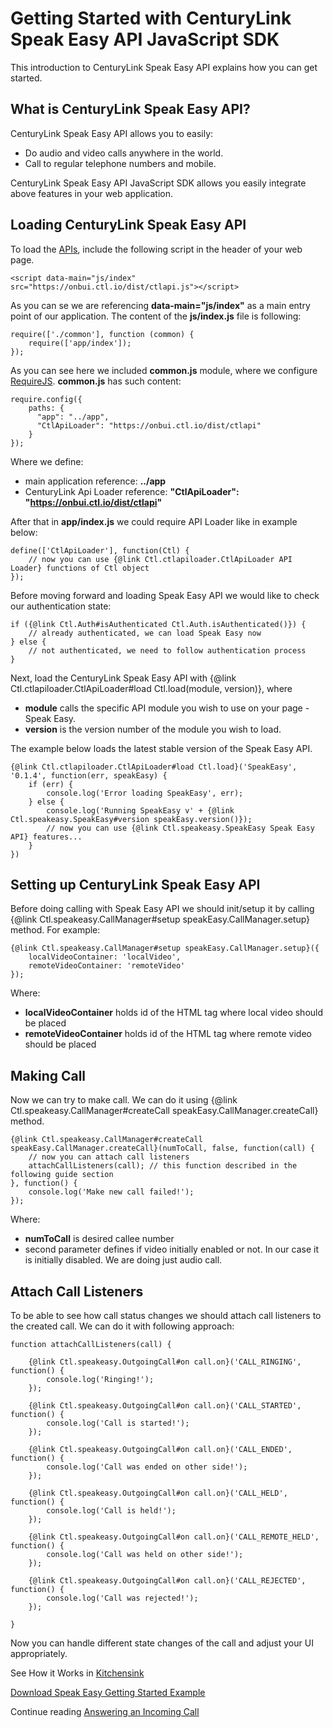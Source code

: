 # Getting Started with CenturyLink Speak Easy API JavaScript SDK

This introduction to CenturyLink Speak Easy API explains how you can get started.

## What is CenturyLink Speak Easy API?

CenturyLink Speak Easy API allows you to easily:

- Do audio and video calls anywhere in the world.
- Call to regular telephone numbers and mobile.

CenturyLink Speak Easy API JavaScript SDK allows you easily integrate above
features in your web application.

## Loading CenturyLink Speak Easy API

To load the [APIs](#!/guide/api_loader_available_apis), include the following
script in the header of your web page.

    <script data-main="js/index" src="https://onbui.ctl.io/dist/ctlapi.js"></script>

As you can se we are referencing **data-main="js/index"** as a main entry point of our application. The content of the **js/index.js** file is following:

    require(['./common'], function (common) {
        require(['app/index']);
    });

As you can see here we included **common.js** module, where we configure
[RequireJS](http://requirejs.org/). **common.js** has such content:

    require.config({
        paths: {
          "app": "../app",
          "CtlApiLoader": "https://onbui.ctl.io/dist/ctlapi"
        }
    });

Where we define:

- main application reference: **../app**
- CenturyLink Api Loader reference: **"CtlApiLoader": "https://onbui.ctl.io/dist/ctlapi"**

After that in **app/index.js** we could require API Loader like in example below:

    define(['CtlApiLoader'], function(Ctl) {
        // now you can use {@link Ctl.ctlapiloader.CtlApiLoader API Loader} functions of Ctl object
    });

Before moving forward and loading Speak Easy API we would like to check our authentication state:

    if ({@link Ctl.Auth#isAuthenticated Ctl.Auth.isAuthenticated()}) {
        // already authenticated, we can load Speak Easy now
    } else {
        // not authenticated, we need to follow authentication process
    }

Next, load the CenturyLink Speak Easy API with  {@link Ctl.ctlapiloader.CtlApiLoader#load Ctl.load(module, version)}, where

- **module** calls the specific API module you wish to use on your page - Speak Easy.
- **version** is the version number of the module you wish to load.

The example below loads the latest stable version of the Speak Easy API.

    {@link Ctl.ctlapiloader.CtlApiLoader#load Ctl.load}('SpeakEasy', '0.1.4', function(err, speakEasy) {
        if (err) {
            console.log('Error loading SpeakEasy', err);
        } else {
            console.log('Running SpeakEasy v' + {@link Ctl.speakeasy.SpeakEasy#version speakEasy.version()});
            // now you can use {@link Ctl.speakeasy.SpeakEasy Speak Easy API} features...
        }
    })

## Setting up CenturyLink Speak Easy API

Before doing calling with Speak Easy API we should init/setup it by calling
{@link Ctl.speakeasy.CallManager#setup speakEasy.CallManager.setup} method. For example:

    {@link Ctl.speakeasy.CallManager#setup speakEasy.CallManager.setup}({
        localVideoContainer: 'localVideo',
        remoteVideoContainer: 'remoteVideo'
    });

Where:

- **localVideoContainer** holds id of the HTML tag where local video should be placed
- **remoteVideoContainer** holds id of the HTML tag where remote video should be placed

## Making Call

Now we can try to make call. We can do it using {@link Ctl.speakeasy.CallManager#createCall speakEasy.CallManager.createCall} method.

    {@link Ctl.speakeasy.CallManager#createCall speakEasy.CallManager.createCall}(numToCall, false, function(call) {
        // now you can attach call listeners
        attachCallListeners(call); // this function described in the following guide section
    }, function() {
        console.log('Make new call failed!');
    });

Where:

- **numToCall** is desired callee number
- second parameter defines if video initially enabled or not.
In our case it is initially disabled. We are doing just audio call.

## Attach Call Listeners

To be able to see how call status changes we should attach call listeners to the created call.
We can do it with following approach:

    function attachCallListeners(call) {

        {@link Ctl.speakeasy.OutgoingCall#on call.on}('CALL_RINGING', function() {
            console.log('Ringing!');
        });

        {@link Ctl.speakeasy.OutgoingCall#on call.on}('CALL_STARTED', function() {
            console.log('Call is started!');
        });

        {@link Ctl.speakeasy.OutgoingCall#on call.on}('CALL_ENDED', function() {
            console.log('Call was ended on other side!');
        });

        {@link Ctl.speakeasy.OutgoingCall#on call.on}('CALL_HELD', function() {
            console.log('Call is held!');
        });

        {@link Ctl.speakeasy.OutgoingCall#on call.on}('CALL_REMOTE_HELD', function() {
            console.log('Call was held on other side!');
        });

        {@link Ctl.speakeasy.OutgoingCall#on call.on}('CALL_REJECTED', function() {
            console.log('Call was rejected!');
        });

    }

Now you can handle different state changes of the call and adjust your UI appropriately.

See How it Works in [Kitchensink](../kitchensink/www/index.html)

[Download Speak Easy Getting Started Example](guides/speakeasy_getting_started/getting_started.zip)

Continue reading [Answering an Incoming Call](#!/guide/speakeasy_answering)

